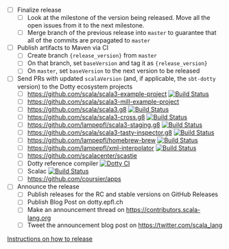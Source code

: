 - [ ] Finalize release
  - [ ] Look at the milestone of the version being released. Move all the open issues from it to the next milestone.
  - [ ] Merge branch of the previous release into `master` to guarantee that all of the commits are propagated to `master`
- [ ] Publish artifacts to Maven via CI
  - [ ] Create branch `{release_version}` from `master`
  - [ ] On that branch, set `baseVersion` and tag it as `{release_version}`
  - [ ] On `master`, set `baseVersion` to the next version to be released
- [ ] Send PRs with updated `scalaVersion` (and, if applicable, the `sbt-dotty` version) to the Dotty ecosystem projects
  - [ ] https://github.com/scala/scala3-example-project [![Build Status](https://travis-ci.org/scala/scala3-example-project.svg?branch=master)](https://travis-ci.org/scala/scala3-example-project)
  - [ ] https://github.com/scala/scala3-mill-example-project
  - [ ] https://github.com/scala/scala3.g8 [![Build Status](https://travis-ci.org/scala/scala3.g8.svg?branch=master)](https://travis-ci.org/scala/scala3.g8/)
  - [ ] https://github.com/scala/scala3-cross.g8 [![Build Status](https://travis-ci.org/scala/scala3-cross.g8.svg?branch=master)](https://travis-ci.org/scala/scala3-cross.g8/)
  - [ ] https://github.com/lampepfl/scala3-staging.g8 [![Build Status](https://travis-ci.org/scala/scala3-staging.g8.svg?branch=master)](https://travis-ci.org/lampepfl/scala3-staging.g8)
  - [ ] https://github.com/scala/scala3-tasty-inspector.g8 [![Build Status](https://travis-ci.org/scala/scala3-tasty-inspector.g8.svg?branch=master)](https://travis-ci.org/scala/scala3-tasty-inspector.g8)
  - [ ] https://github.com/lampepfl/homebrew-brew [![Build Status](https://travis-ci.org/lampepfl/homebrew-brew.svg?branch=master)](https://travis-ci.org/lampepfl/homebrew-brew)
  - [ ] https://github.com/lampepfl/xml-interpolator [![Build Status](https://travis-ci.org/lampepfl/xml-interpolator.svg?branch=master)](https://travis-ci.org/lampepfl/xml-interpolator)
  - [ ] https://github.com/scalacenter/scastie
  - [ ] Dotty reference compiler [![Dotty CI](https://github.com/lampepfl/dotty/workflows/Dotty%20CI/badge.svg?branch=master)](https://github.com/lampepfl/dotty/actions?query=branch%3Amaster)
  - [ ] Scalac [![Build Status](https://travis-ci.org/scala/scala.svg?branch=2.13.x)](https://travis-ci.org/scala/scala)
  - [ ] https://github.com/coursier/apps
- [ ] Announce the release
  - [ ] Publish releases for the RC and stable versions on GitHub Releases
  - [ ] Publish Blog Post on dotty.epfl.ch
  - [ ] Make an announcement thread on https://contributors.scala-lang.org
  - [ ] Tweet the announcement blog post on https://twitter.com/scala_lang

[Instructions on how to release](https://dotty.epfl.ch/docs/contributing/procedures/release.html)
